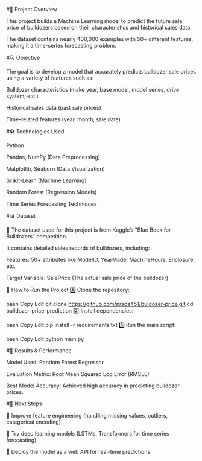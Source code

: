 #📌 Project Overview

This project builds a Machine Learning model to predict the future sale price of bulldozers based on their characteristics and historical sales data.

The dataset contains nearly 400,000 examples with 50+ different features, making it a time-series forecasting problem.


#🔍 Objective

The goal is to develop a model that accurately predicts bulldozer sale prices using a variety of features such as:

Bulldozer characteristics (make year, base model, model series, drive system, etc.)

Historical sales data (past sale prices)

Time-related features (year, month, sale date)


#🛠 Technologies Used

Python

Pandas, NumPy (Data Preprocessing)

Matplotlib, Seaborn (Data Visualization)

Scikit-Learn (Machine Learning)

Random Forest (Regression Models)

Time Series Forecasting Techniques


#📊 Dataset

📌 The dataset used for this project is from Kaggle’s "Blue Book for Bulldozers" competition.

It contains detailed sales records of bulldozers, including:

Features: 50+ attributes like ModelID, YearMade, MachineHours, Enclosure, etc.

Target Variable: SalePrice (The actual sale price of the bulldozer)

🚀 How to Run the Project
1️⃣ Clone the repository:

bash
Copy
Edit
git clone https://github.com/praca451/buldozer-price.git
cd bulldozer-price-prediction
2️⃣ Install dependencies:

bash
Copy
Edit
pip install -r requirements.txt
3️⃣ Run the main script:

bash
Copy
Edit
python main.py

#🔬 Results & Performance

Model Used: Random Forest Regressor 

Evaluation Metric: Root Mean Squared Log Error (RMSLE)

Best Model Accuracy: Achieved high accuracy in predicting bulldozer prices.


#📌 Next Steps

🔹 Improve feature engineering (handling missing values, outliers, categorical encoding)

🔹 Try deep learning models (LSTMs, Transformers for time series forecasting)

🔹 Deploy the model as a web API for real-time predictions



